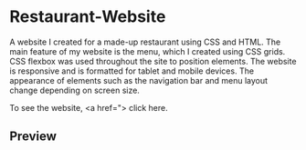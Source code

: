 # Restaurant-Website
A website I created for a made-up restaurant using CSS and HTML. The main feature of my website is the menu, which I created using CSS grids. 
CSS flexbox was used throughout the site to position elements. The website is responsive and is formatted for tablet and mobile devices. The appearance of elements such as the navigation bar and 
menu layout change depending on screen size. 

To see the website, <a href="> click here. </a>

## Preview


